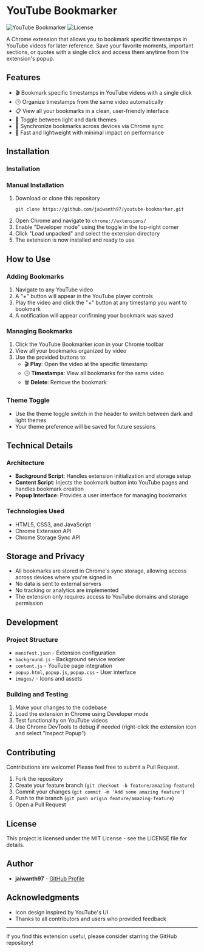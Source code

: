 # YouTube Bookmarker

![YouTube Bookmarker](https://img.shields.io/badge/Chrome%20Extension-v2.1.3-red)
![License](https://img.shields.io/badge/License-MIT-blue)

A Chrome extension that allows you to bookmark specific timestamps in YouTube videos for later reference. Save your favorite moments, important sections, or quotes with a single click and access them anytime from the extension's popup.

## Features

- 🎬 Bookmark specific timestamps in YouTube videos with a single click
- 🕒 Organize timestamps from the same video automatically
- 📋 View all your bookmarks in a clean, user-friendly interface
- 🌙 Toggle between light and dark themes
- 🔄 Synchronize bookmarks across devices via Chrome sync
- 🚀 Fast and lightweight with minimal impact on performance

## Installation

### Installation

### Manual Installation
1. Download or clone this repository
   ```
   git clone https://github.com/jaiwanth97/youtube-bookmarker.git
   ```
2. Open Chrome and navigate to `chrome://extensions/`
3. Enable "Developer mode" using the toggle in the top-right corner
4. Click "Load unpacked" and select the extension directory
5. The extension is now installed and ready to use

## How to Use

### Adding Bookmarks
1. Navigate to any YouTube video
2. A "+" button will appear in the YouTube player controls
3. Play the video and click the "+" button at any timestamp you want to bookmark
4. A notification will appear confirming your bookmark was saved

### Managing Bookmarks
1. Click the YouTube Bookmarker icon in your Chrome toolbar
2. View all your bookmarks organized by video
3. Use the provided buttons to:
   - 🎬 **Play**: Open the video at the specific timestamp
   - 🕒 **Timestamps**: View all bookmarks for the same video
   - 🗑️ **Delete**: Remove the bookmark

### Theme Toggle
- Use the theme toggle switch in the header to switch between dark and light themes
- Your theme preference will be saved for future sessions

## Technical Details

### Architecture
- **Background Script**: Handles extension initialization and storage setup
- **Content Script**: Injects the bookmark button into YouTube pages and handles bookmark creation
- **Popup Interface**: Provides a user interface for managing bookmarks

### Technologies Used
- HTML5, CSS3, and JavaScript
- Chrome Extension API
- Chrome Storage Sync API

## Storage and Privacy

- All bookmarks are stored in Chrome's sync storage, allowing access across devices where you're signed in
- No data is sent to external servers
- No tracking or analytics are implemented
- The extension only requires access to YouTube domains and storage permission

## Development

### Project Structure
- `manifest.json` - Extension configuration
- `background.js` - Background service worker
- `content.js` - YouTube page integration
- `popup.html`, `popup.js`, `popup.css` - User interface
- `images/` - Icons and assets

### Building and Testing
1. Make your changes to the codebase
2. Load the extension in Chrome using Developer mode
3. Test functionality on YouTube videos
4. Use Chrome DevTools to debug if needed (right-click the extension icon and select "Inspect Popup")

## Contributing

Contributions are welcome! Please feel free to submit a Pull Request.

1. Fork the repository
2. Create your feature branch (`git checkout -b feature/amazing-feature`)
3. Commit your changes (`git commit -m 'Add some amazing feature'`)
4. Push to the branch (`git push origin feature/amazing-feature`)
5. Open a Pull Request

## License

This project is licensed under the MIT License - see the LICENSE file for details.

## Author

- **jaiwanth97** - [GitHub Profile](https://github.com/jaiwanth97)

## Acknowledgments

- Icon design inspired by YouTube's UI
- Thanks to all contributors and users who provided feedback

---

If you find this extension useful, please consider starring the GitHub repository!